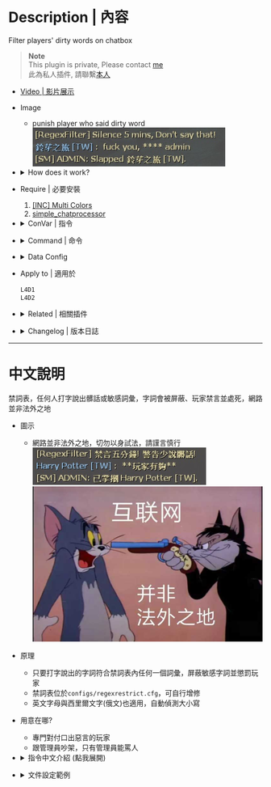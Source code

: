 # Description | 內容
Filter players' dirty words on chatbox

> __Note__ <br/>
This plugin is private, Please contact [me](https://github.com/fbef0102/Game-Private_Plugin#私人插件列表-private-plugins-list)<br/>
此為私人插件, 請聯繫[本人](https://github.com/fbef0102/Game-Private_Plugin#私人插件列表-private-plugins-list)

* [Video | 影片展示](https://youtu.be/XQqzDsdo55o)

* Image
    * punish player who said dirty word
    <br/>![sm_regexfilter_1](image/sm_regexfilter_1.jpg)

* <details><summary>How does it work?</summary>

    * Punish player who said dirty word (Ban, Slap, Kick, ...)
    * Modify dirty word table in ```configs/regexrestrict.cfg```
</details>

* Require | 必要安裝
    1. [[INC] Multi Colors](https://github.com/fbef0102/L4D1_2-Plugins/releases/tag/Multi-Colors)
    2. [simple_chatprocessor](https://github.com/fbef0102/L4D1_2-Plugins/tree/master/simple_chatprocessor)

* <details><summary>ConVar | 指令</summary>

    * cfg/sourcemod/sm_regexfilter.cfg
        ```php
        // If 1, REGEXFILTER Enabled
        regexfilter_enable "1"

        // If 1, Remove all whitespace
        regexfilter_remove_white_space "0"
        ```
</details>

* <details><summary>Command | 命令</summary>

    None
</details>

* <details><summary>Data Config</summary>

    * configs/regexrestrict.cfg
        ```php
        "Censor"
        {
            "Block2_English"  // Whatever name
            {
                "chatpattern"		"fuck" // dirty word you want to ban, comparison is case insensitive.
                "chatpattern"		"shit"
                "replace"			"****" // Replace the matches with a string
                "warn"				"Don't say that!" // Warn the client they are violating the matching rules
                "action"			"sm_slap #%u 30"  // server executes an RCON command, to see more cmds: https://wiki.alliedmods.net/Admin_commands_(sourcemod)#Basic_Commands
		
                // 3 times dirty words within 4000 seconds, player will be banned 180 mins
                "limit"				"3"
                "forgive"			"4000"
                "punish"			"sm_ban #%u 180 #%r" //A punishment (RCON command)
                
                //Allow admins with specified levels to be immune (Empty = Everyone, -1: Nobody)	
                "immunity"          "z" 
            }	
        }
        ```

    * Other keyValue
        ```php
        "replaceall" "****" // Replace the whole sentance with a string
        "block" "1" // Block message
        ```

    * action
        ```php
        #%u = user id
        #%i = client id
        #%n = player name
        #%s = player steam id
        #%r = warn message
        ```
</details>

* Apply to | 適用於
    ```
    L4D1
    L4D2
    ```

* <details><summary>Related | 相關插件</summary>

    1. [lfd_noTeamSay](https://github.com/fbef0102/L4D1_2-Plugins/tree/master/lfd_noTeamSay): Redirecting all 'say_team' messages to 'say'
        * 沒有隊伍頻道，任何人打字說話一律大家都看得見
    2. [GagMuteBanEx](https://github.com/fbef0102/L4D1_2-Plugins/tree/master/GagMuteBanEx): gag & mute & ban - Ex
        * 封鎖/禁音/禁字-強化版
    3. [savechat](https://github.com/fbef0102/L4D1_2-Plugins/tree/master/savechat): Records player chat messages to a file
        * 紀錄玩家的聊天紀錄到文件裡
    4. [l4d_invalid_name](/Plugin_插件/Anti_Griefer_防惡意路人/l4d_invalid_name): Kick player if has invalid name via Regular Expressions
        * 名字封鎖表，任何人的名字有髒話或敏感詞彙，會踢出玩家
</details>

* <details><summary>Changelog | 版本日誌</summary>

    * v1.4h (2024-9-21)
        * Fix memory leak
        * Optimize code

    * v1.3h (2024-8-3)
        * Require simple_chatprocessor 1.8h or above

    * v1.2h (2024-1-31)
        * Remake code, convert code to latest syntax
        * Updare data config

    * v1.1h (2024-1-14)
        * Support Cyrillic letters, comparison is case insensitive.

    * v1.0h (2023-10-28)
        * Optimize Code and fix memory leak

    * v1.4 (2023-5-13)
        * Optimize Code
        * Change method to detect client say, require "simple_chatprocessor"

    * v1.3
        * Remake Code
        * Add "replaceall" option
        * Fix memory leak

    * v1.2
        * [By Twilight Suzuka](https://forums.alliedmods.net/showthread.php?t=71867)
</details>

- - - -
# 中文說明
禁詞表，任何人打字說出髒話或敏感詞彙，字詞會被屏蔽、玩家禁言並處死，網路並非法外之地

* 圖示
    * 網路並非法外之地，切勿以身試法，請謹言慎行
    <br/>![zho/sm_regexfilter_1](image/zho/sm_regexfilter_1.jpg)
    <br/>![zho/sm_regexfilter_2](image/zho/sm_regexfilter_2.jpg)

* 原理
    * 只要打字說出的字詞符合禁詞表內任何一個詞彙，屏蔽敏感字詞並懲罰玩家
    * 禁詞表位於```configs/regexrestrict.cfg```，可自行增修
    * 英文字母與西里爾文字(俄文)也適用，自動偵測大小寫

* 用意在哪?
    * 專門對付口出惡言的玩家
    * 跟管理員吵架，只有管理員能罵人

* <details><summary>指令中文介紹 (點我展開)</summary>

    * cfg/sourcemod/sm_regexfilter.cfg
        ```php
        // 0=關閉插件, 1=啟動插件
        regexfilter_enable "1"

        // 為1時，忽略空白符號
        regexfilter_remove_white_space "0"
        ```
</details>

* <details><summary>文件設定範例</summary>

    * 禁詞表可自行增修
    * 可設置權限，管理員的言論不會受到插件的審查
    * 敏感字詞可以用其他文字和諧取代
    * configs/regexrestrict.cfg
        ```php
        "Censor"
        {
            "Block3_China" //敏感字詞合集名稱，可自取
            {
                "chatpattern"       "nmsl" //敏感字詞為nmsl，即使字母大寫也會被檢測到
                "chatpattern"       "cao"
                "replaceall"        "我是傻B！" // 取代整句話
                "warn"              "少说脏话!" // 顯示警告
                "action"            "sm_slap #%u 30" //設置要懲罰的動作，此處命令巴掌30滴傷害，想看更多命令：https://wiki.alliedmods.net/Admin_commands_(sourcemod)

                // 在4000秒內說出3次敏感字詞將會被伺服器封鎖長達180分鐘
                "limit"             "3"
                "forgive"           "4000"
                "punish"            "sm_ban #%u 180 '脏话太多，已被封禁3小时'"

                //有這個權限的管理員不受到審查 (空 = 所有人不受審查, -1: 所有人受審查)
                "immunity"          "z"
            }	
        }
        ```

    * 其他可用參數
        ```php
        "replace" "xxxx" // 敏感字詞用其他文字取代
        "block" "1" // 阻擋訊息
        ```

    * action能寫的參數
        ```php
        #%u = 玩家的user id
        #%i = 玩家的client id
        #%n = 玩家名字
        #%s = 玩家的Steam ID (Steam_x:x:xxxx)
        #%r = 警告訊息
        ```
</details>
